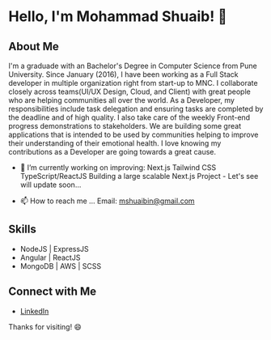 # Hello, I'm Mohammad Shuaib! 👋

## About Me

I'm a graduade with an Bachelor's Degree in Computer Science from Pune University. Since January (2016), I have been working as a Full Stack developer in multiple organization right from start-up to MNC. I collaborate closely across teams(UI/UX Design, Cloud, and Client) with great people who are helping communities all over the world. As a Developer, my responsibilities include task delegation and ensuring tasks are completed by the deadline and of high quality. I also take care of the weekly Front-end progress demonstrations to stakeholders. We are building some great applications that is intended to be used by communities helping to improve their understanding of their emotional health. I love knowing my contributions as a Developer are going towards a great cause.
  
- 👀 I’m currently working on improving: Next.js Tailwind CSS TypeScript/ReactJS Building a large scalable Next.js Project - Let's see will update soon...
  
- 📫 How to reach me ... Email: mshuaibin@gmail.com

## Skills

- NodeJS | ExpressJS
- Angular | ReactJS
- MongoDB | AWS | SCSS

## Connect with Me

- [LinkedIn](https://www.linkedin.com/in/mohammad-shuaib-5b62399a/)

Thanks for visiting! 😄
